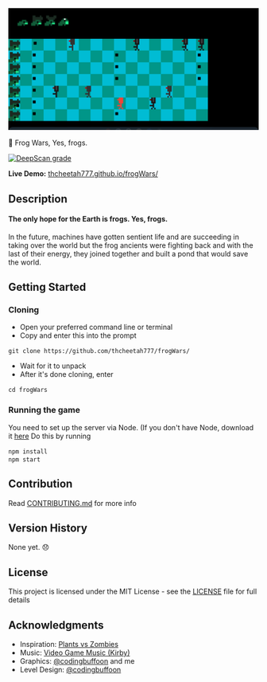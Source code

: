![Screenshot](screenshot.png)

:frog: Frog Wars, Yes, frogs.

[![DeepScan grade](https://deepscan.io/api/teams/14666/projects/20253/branches/547887/badge/grade.svg)](https://deepscan.io/dashboard#view=project&tid=14666&pid=20253&bid=547887)

**Live Demo:** [thcheetah777.github.io/frogWars/](https://thcheetah777.github.io/frogWars/)

## Description

#### **The only hope for the Earth is frogs. Yes, frogs.**

In the future, machines have gotten sentient life and are succeeding in taking over the world but the frog ancients were fighting back and with the last of their energy, they joined together and built a pond that would save the world.

## Getting Started

### Cloning

* Open your preferred command line or terminal
* Copy and enter this into the prompt

```
git clone https://github.com/thcheetah777/frogWars/
```

* Wait for it to unpack
* After it's done cloning, enter

```
cd frogWars
```

### Running the game

You need to set up the server via Node. (If you don't have Node, download it [here](https://nodejs.org/en/) Do this by running
```
npm install
npm start
```

## Contribution

Read [CONTRIBUTING.md](https://github.com/thcheetah777/frogWars/blob/master/CONTRIBUTING.md) for more info

## Version History

None yet. :disappointed:

## License

This project is licensed under the MIT License - see the [LICENSE](https://github.com/thcheetah777/frogWars/blob/master/LICENSE) file for full details

## Acknowledgments

* Inspiration: [Plants vs Zombies](https://en.wikipedia.org/wiki/Plants_vs._Zombies)
* Music: [Video Game Music (Kirby)](https://downloads.khinsider.com/game-soundtracks/album/kirby-the-very-best-of-kirby)
* Graphics: [@codingbuffoon](https://github.com/codingbuffoon) and me
* Level Design: [@codingbuffoon](https://github.com/codingbuffoon)
